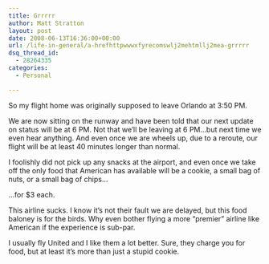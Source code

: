 ```yaml
---
title: Grrrrr
author: Matt Stratton
layout: post
date: 2008-06-13T16:36:00+00:00
url: /life-in-general/a-hrefhttpwwwxfyrecomswlj2mehtmllj2mea-grrrrr
dsq_thread_id:
  - 28264335
categories:
  - Personal

---
```

So my flight home was originally supposed to leave Orlando at 3:50 PM.

We are now sitting on the runway and have been told that our next update on status will be at 6 PM. Not that we&#8217;ll be leaving at 6 PM&#8230;but next time we even hear anything. And even once we are wheels up, due to a reroute, our flight will be at least 40 minutes longer than normal.

I foolishly did not pick up any snacks at the airport, and even once we take off the only food that American has available will be a cookie, a small bag of nuts, or a small bag of chips&#8230;

&#8230;for $3 each.

This airline sucks. I know it&#8217;s not their fault we are delayed, but this food baloney is for the birds. Why even bother flying a more &#8220;premier&#8221; airline like American if the experience is sub-par.

I usually fly United and I like them a lot better. Sure, they charge you for food, but at least it&#8217;s more than just a stupid cookie.